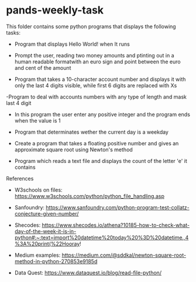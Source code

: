# pands-weekly-task

This folder contains some python programs that displays the following tasks:

- Program that displays Hello World! when It runs

- Prompt the user, reading two money amounts and ptinting out in a human readable formatwith an euro sign  and point between the euro and cent of the amount 

- Program that takes a 10-character account number and displays it with only the last 4 digits visible, while first 6 digits are replaced with Xs

-Program to deal with accounts numbers with any type of length and mask last 4 digit

- In this program the user enter any positive integer and the program ends when the value is 1

- Program that determinates wether the current day is a weekday

- Create a program that takes a floating positive number and gives an approximate square root using Newton's method

- Program  which reads a text file and displays the count of the letter 'e' it contains


References

 - W3schools on files:  https://www.w3schools.com/python/python_file_handling.asp
 
- Sanfoundry: https://www.sanfoundry.com/python-program-test-collatz-conjecture-given-number/

- Shecodes: https://www.shecodes.io/athena?10185-how-to-check-what-day-of-the-week-it-is-in-python#:~:text=import%20datetime%20today%20%3D%20datetime.,4%3A%20print(%22Hooray!

- Medium examples: https://medium.com/@sddkal/newton-square-root-method-in-python-270853e9185d

- Data Quest: https://www.dataquest.io/blog/read-file-python/



